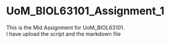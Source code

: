 # UoM_BIOL63101_Assignment_1
This is the Mid Assignment for UoM_BIOL63101.  
I have upload the script and the markdown file
